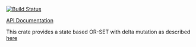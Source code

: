 [![Build
Status](https://travis-ci.org/andrewjstone/orset.svg?branch=master)](https://travis-ci.org/andrewjstone/orset)

[API Documentation](https://crates.fyi/crates/orset)

This crate provides a state based OR-SET with delta mutation as described
[here](http://gsd.di.uminho.pt/members/cbm/ps/delta-crdt-draft16may2014.pdf)

